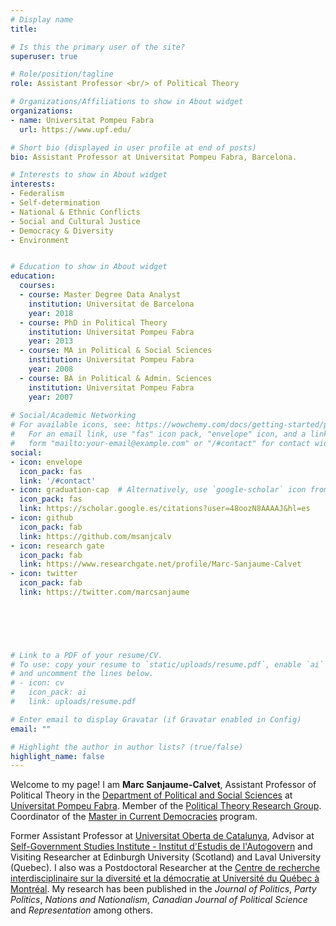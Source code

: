 ```yaml
---
# Display name
title:

# Is this the primary user of the site?
superuser: true

# Role/position/tagline
role: Assistant Professor <br/> of Political Theory

# Organizations/Affiliations to show in About widget
organizations:
- name: Universitat Pompeu Fabra
  url: https://www.upf.edu/

# Short bio (displayed in user profile at end of posts)
bio: Assistant Professor at Universitat Pompeu Fabra, Barcelona.

# Interests to show in About widget
interests:
- Federalism
- Self-determination
- National & Ethnic Conflicts
- Social and Cultural Justice
- Democracy & Diversity
- Environment


# Education to show in About widget
education:
  courses:
  - course: Master Degree Data Analyst
    institution: Universitat de Barcelona
    year: 2018
  - course: PhD in Political Theory
    institution: Universitat Pompeu Fabra
    year: 2013
  - course: MA in Political & Social Sciences
    institution: Universitat Pompeu Fabra
    year: 2008
  - course: BA in Political & Admin. Sciences
    institution: Universitat Pompeu Fabra
    year: 2007
    
# Social/Academic Networking
# For available icons, see: https://wowchemy.com/docs/getting-started/page-builder/#icons
#   For an email link, use "fas" icon pack, "envelope" icon, and a link in the
#   form "mailto:your-email@example.com" or "/#contact" for contact widget.
social:
- icon: envelope
  icon_pack: fas
  link: '/#contact'
- icon: graduation-cap  # Alternatively, use `google-scholar` icon from `ai` icon pack
  icon_pack: fas
  link: https://scholar.google.es/citations?user=48oozN8AAAAJ&hl=es
- icon: github
  icon_pack: fab
  link: https://github.com/msanjcalv
- icon: research gate
  icon_pack: fab
  link: https://www.researchgate.net/profile/Marc-Sanjaume-Calvet
- icon: twitter
  icon_pack: fab
  link: https://twitter.com/marcsanjaume

  
  



# Link to a PDF of your resume/CV.
# To use: copy your resume to `static/uploads/resume.pdf`, enable `ai` icons in `params.toml`, 
# and uncomment the lines below.
# - icon: cv
#   icon_pack: ai
#   link: uploads/resume.pdf

# Enter email to display Gravatar (if Gravatar enabled in Config)
email: ""

# Highlight the author in author lists? (true/false)
highlight_name: false
---
```


Welcome to my page! I am **Marc Sanjaume-Calvet**, Assistant Professor of Political Theory in the [Department of Political and Social Sciences](https://www.upf.edu/web/politiques) at [Universitat Pompeu Fabra](https://www.upf.edu). Member of the [Political Theory Research Group](https://www.upf.edu/web/grtp). Coordinator of the [Master in Current Democracies](https://www.upf.edu/web/masters/master-en-democracies-actuals-nacionalisme-federalisme-i-multiculturalitat) program. 

Former Assistant Professor at [Universitat Oberta de Catalunya](https://www.uoc.edu), Advisor at [Self-Government Studies Institute - Institut d'Estudis de l'Autogovern](https://presidencia.gencat.cat/ca/ambits_d_actuacio/desenvolupament_autogovern/institut-destudis-autogovern/) and Visiting Researcher at Edinburgh University (Scotland) and Laval University (Quebec). I also was a Postdoctoral Researcher at the [Centre de recherche interdisciplinaire sur la diversité et la démocratie at Université du Québec à Montréal](https://cridaq.uqam.ca/). My research has been published in the *Journal of Politics*, *Party Politics*, *Nations and Nationalism*, *Canadian Journal of Political Science* and *Representation* among others.  


